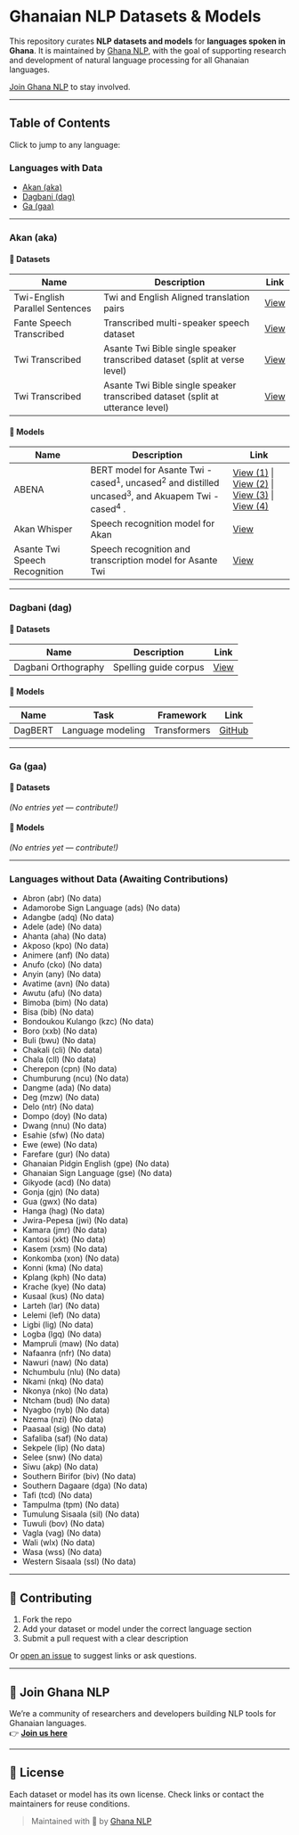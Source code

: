 # Ghanaian NLP Datasets & Models

This repository curates **NLP datasets and models** for **languages spoken in Ghana**. It is maintained by [Ghana NLP](https://ghananlp.org), with the goal of supporting research  and development of natural language processing for all Ghanaian languages. 

[Join Ghana NLP](https://forms.gle/KVySBwS67awkRRxz5) to stay involved.

---

## Table of Contents

Click to jump to any language:

### Languages with Data
- [Akan (aka)](#akan-aka)
- [Dagbani (dag)](#dagbani-dag)
- [Ga (gaa)](#ga-ga)

---

### Akan (aka)

#### 📁 Datasets
| Name | Description | Link |
|------|-------------|------|
| Twi-English Parallel Sentences | Twi and English Aligned translation pairs | [View](https://huggingface.co/datasets/michsethowusu/english-twi_sentence-pairs) |
| Fante Speech Transcribed | Transcribed multi-speaker speech dataset | [View](https://huggingface.co/datasets/michsethowusu/fante_multispeaker_audio_transcribed) |
| Twi Transcribed | Asante Twi Bible single speaker transcribed dataset (split at verse level) | [View](https://huggingface.co/datasets/kojo-george/asante-twi-tts) |
| Twi Transcribed | Asante Twi Bible single speaker transcribed dataset (split at utterance level) | [View](https://huggingface.co/datasets/Lagyamfi/asante_twi_bible) |

#### 🤖 Models
| Name | Description | Link |
|------|------|------|
| ABENA | BERT model for Asante Twi - cased<sup>1</sup>, uncased<sup>2</sup> and distilled uncased<sup>3</sup>, and Akuapem Twi - cased<sup>4</sup> . | [View (1)](https://huggingface.co/Ghana-NLP/abena-base-asante-twi-cased) \| [View (2)](https://huggingface.co/Ghana-NLP/abena-base-asante-twi-uncased) \| [View (3)](https://huggingface.co/Ghana-NLP/distilabena-base-asante-twi-uncased) \|  [View (4)](https://huggingface.co/Ghana-NLP/distilabena-base-akuapem-twi-cased) |
| Akan Whisper | Speech recognition model for Akan | [View](https://huggingface.co/GiftMark/akan-whisper-model) |
| Asante Twi Speech Recognition | Speech recognition and transcription model for Asante Twi | [View](https://huggingface.co/Ibaahjnr/Asanti_Twi_Model_V2.1) |

---

### Dagbani (dag)

#### 📁 Datasets
| Name | Description | Link |
|------|-------------|------|
| Dagbani Orthography | Spelling guide corpus | [View](#) |

#### 🤖 Models
| Name | Task | Framework | Link |
|------|------|-----------|------|
| DagBERT | Language modeling | Transformers | [GitHub](#) |

---

### Ga (gaa)

#### 📁 Datasets
_(No entries yet — contribute!)_

#### 🤖 Models
_(No entries yet — contribute!)_

---

### Languages without Data (Awaiting Contributions)
- Abron (abr) (No data)
- Adamorobe Sign Language (ads) (No data)
- Adangbe (adq) (No data)
- Adele (ade) (No data)
- Ahanta (aha) (No data)
- Akposo (kpo) (No data)
- Animere (anf) (No data)
- Anufo (cko) (No data)
- Anyin (any) (No data)
- Avatime (avn) (No data)
- Awutu (afu) (No data)
- Bimoba (bim) (No data)
- Bisa (bib) (No data)
- Bondoukou Kulango (kzc) (No data)
- Boro (xxb) (No data)
- Buli (bwu) (No data)
- Chakali (cli) (No data)
- Chala (cll) (No data)
- Cherepon (cpn) (No data)
- Chumburung (ncu) (No data)
- Dangme (ada) (No data)
- Deg (mzw) (No data)
- Delo (ntr) (No data)
- Dompo (doy) (No data)
- Dwang (nnu) (No data)
- Esahie (sfw) (No data)
- Ewe (ewe) (No data)
- Farefare (gur) (No data)
- Ghanaian Pidgin English (gpe) (No data)
- Ghanaian Sign Language (gse) (No data)
- Gikyode (acd) (No data)
- Gonja (gjn) (No data)
- Gua (gwx) (No data)
- Hanga (hag) (No data)
- Jwira-Pepesa (jwi) (No data)
- Kamara (jmr) (No data)
- Kantosi (xkt) (No data)
- Kasem (xsm) (No data)
- Konkomba (xon) (No data)
- Konni (kma) (No data)
- Kplang (kph) (No data)
- Krache (kye) (No data)
- Kusaal (kus) (No data)
- Larteh (lar) (No data)
- Lelemi (lef) (No data)
- Ligbi (lig) (No data)
- Logba (lgq) (No data)
- Mampruli (maw) (No data)
- Nafaanra (nfr) (No data)
- Nawuri (naw) (No data)
- Nchumbulu (nlu) (No data)
- Nkami (nkq) (No data)
- Nkonya (nko) (No data)
- Ntcham (bud) (No data)
- Nyagbo (nyb) (No data)
- Nzema (nzi) (No data)
- Paasaal (sig) (No data)
- Safaliba (saf) (No data)
- Sekpele (lip) (No data)
- Selee (snw) (No data)
- Siwu (akp) (No data)
- Southern Birifor (biv) (No data)
- Southern Dagaare (dga) (No data)
- Tafi (tcd) (No data)
- Tampulma (tpm) (No data)
- Tumulung Sisaala (sil) (No data)
- Tuwuli (bov) (No data)
- Vagla (vag) (No data)
- Wali (wlx) (No data)
- Wasa (wss) (No data)
- Western Sisaala (ssl) (No data)

---

## 🤝 Contributing

1. Fork the repo
2. Add your dataset or model under the correct language section
3. Submit a pull request with a clear description

Or [open an issue](https://github.com/YOUR-REPO/issues) to suggest links or ask questions.

---

## 🔗 Join Ghana NLP

We’re a community of researchers and developers building NLP tools for Ghanaian languages.  
👉 [**Join us here**](https://forms.gle/KVySBwS67awkRRxz5)

---

## 📄 License

Each dataset or model has its own license. Check links or contact the maintainers for reuse conditions.

> Maintained with 💛 by [Ghana NLP](https://ghananlp.org)
